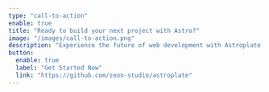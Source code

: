```yaml
---
type: "call-to-action"
enable: true
title: "Ready to build your next project with Astro?"
image: "/images/call-to-action.png"
description: "Experience the future of web development with Astroplate and Astro. Build lightning-fast static sites with ease and flexibility."
button:
  enable: true
  label: "Get Started Now"
  link: "https://github.com/zeon-studio/astroplate"
---
```

